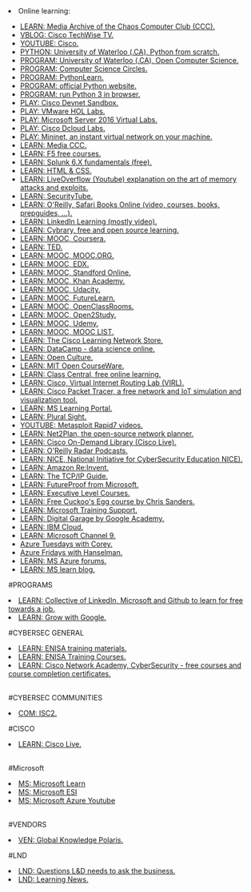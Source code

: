 <html>
  <body>
    
  <li>Online learning:</li>
	<ul>
		<li><a href="https://media.ccc.de/">LEARN: Media Archive of the Chaos Computer Club (CCC).</a></li>
		<li><a href="http://www.cisco.com/c/m/en_us/training-events/events-webinars/techwise-tv/listings.html">VBLOG: Cisco TechWise TV.</a></li>
		<li><a href="https://www.youtube.com/user/Cisco">YOUTUBE: Cisco.</a></li>
		<li><a href="https://open.cs.uwaterloo.ca/python-from-scratch/">PYTHON: University of Waterloo (.CA), Python from scratch.</a></li>
		<li><a href="https://open.cs.uwaterloo.ca/">PROGRAM: University of Waterloo (.CA), Open Computer Science.</a></li>
		<li><a href="http://cscircles.cemc.uwaterloo.ca/">PROGRAM: Computer Science Circles.</a></li>
		<li><a href="http://www.pythonlearn.com/">PROGRAM: PythonLearn.</a></li>
		<li><a href="https://www.python.org">PROGRAM: official Python website.</a></li>
		<li><a href="https://trinket.io/features/python3">PROGRAM: run Python 3 in browser.</a></li>
		<li><a href="https://devnetsandbox.cisco.com/">PLAY: Cisco Devnet Sandbox.</a></li>
		<li><a href="http://labs.hol.vmware.com">PLAY: VMware HOL Labs.</a></li>
		<li><a href="https://info.microsoft.com/WindowsServer2016VirtualLabs.html">PLAY: Microsoft Server 2016 Virtual Labs.</a></li>
		<li><a href="https://dcloud.cisco.com/">PLAY: Cisco Dcloud Labs.</a></li>
		<li><a href="http://mininet.org/">PLAY: Mininet, an instant virtual network on your machine.</a></li>
		<li><a href="https://media.ccc.de/">LEARN: Media CCC.</a></li>  
<li><a href="https://f5.com/education/training/free-courses">LEARN: F5 free courses.</a></li>
		<li><a href="https://inter.viewcentral.com/Events/cust/search_results.aspx?cid=splunk&pid=1&lid=1&tstamp=1495219603528&event_id=713&postingForm=catalog.aspx">LEARN: Splunk 6.X fundamentals (free).</a></li>
		<li><a href="https://www.w3schools.com">LEARN: HTML & CSS.</a></li>
		<li><a href="https://www.youtube.com/channel/UClcE-kVhqyiHCcjYwcpfj9w">LEARN: LiveOverflow (Youtube) explanation on the art of memory attacks and exploits.</a></li>
		<li><a href="http://www.securitytube.net/">LEARN: SecurityTube.</a></li>
		<li><a href="https://www.safaribooksonline.com">LEARN: O'Reilly, Safari Books Online (video, courses, books, prepguides, ...).</a></li>
		<li><a href="https://www.linkedin.com/learning">LEARN: LinkedIn Learning (mostly video).</a></li>
		<li><a href="https://www.cybrary.it/">LEARN: Cybrary, free and open source learning.</a></li>
		<li><a href="https://www.coursera.org/">LEARN: MOOC, Coursera.</a></li>
		<li><a href="https://www.ted.com/">LEARN: TED.</a></li>
		<li><a href="http://mooc.org/">LEARN: MOOC, MOOC.ORG.</a></li>
		<li><a href="https://www.edx.org/">LEARN: MOOC, EDX.</a></li>
		<li><a href="http://online.stanford.edu/">LEARN: MOOC, Standford Online.</a></li>
		<li><a href="https://www.khanacademy.org/">LEARN: MOOC, Khan Academy.</a></li>
		<li><a href="https://www.udacity.com/">LEARN: MOOC, Udacity.</a></li>
		<li><a href="https://www.futurelearn.com/">LEARN: MOOC, FutureLearn.</a></li>
		<li><a href="https://openclassrooms.com/">LEARN: MOOC, OpenClassRooms.</a></li>
		<li><a href="https://www.open2study.com/">LEARN: MOOC, Open2Study.</a></li>
		<li><a href="https://www.udemy.com/">LEARN: MOOC, Udemy.</a></li>
		<li><a href="https://www.mooc-list.com/">LEARN: MOOC, MOOC LIST.</a></li>
		<li><a href="https://learningnetworkstore.cisco.com/">LEARN: The Cisco Learning Network Store.</a></li>
		<li><a href="https://www.datacamp.com/">LEARN: DataCamp - data science online.</a></li>
		<li><a href="http://www.openculture.com/">LEARN: Open Culture.</a></li>
		<li><a href="https://ocw.mit.edu/">LEARN: MIT Open CourseWare.</a></li>
		<li><a href="https://www.class-central.com/">LEARN: Class Central, free online learning.</a></li>
		<li><a href="https://learningnetworkstore.cisco.com/virtual-internet-routing-lab-virl/cisco-personal-edition-pe-20-nodes-virl-20">LEARN: Cisco, Virtual Internet Routing Lab (VIRL).</a></li>
		<li><a href="https://www.netacad.com/courses/packet-tracer-download/">LEARN: Cisco Packet Tracer, a free network and IoT simulation and visualization tool.</a></li>
		<li><a href="https://learningportal.microsoft.com/">LEARN: MS Learning Portal.</a></li>
		<li><a href="https://www.pluralsight.com">LEARN: Plural Sight.</a></li>
		<li><a href="https://www.youtube.com/channel/UCx4d2aRIfxfEUdS_5YIYKPg/videos">YOUTUBE: Metasploit Rapid7 videos.</a></li>
		<li><a href="http://net2plan.com">LEARN: Net2Plan, the open-source network planner.</A></li>
		<li><a href="https://www.ciscolive.com/global/on-demand-library/?#/">LEARN: Cisco On-Demand Library (Cisco Live).</a></li>
		<li><a href="https://soundcloud.com/oreilly-radar">LEARN: O'Reilly Radar Podcasts.</a></li>
		<li><a href="https://www.nist.gov/itl/applied-cybersecurity/nice">LEARN: NICE, National Initiative for CyberSecurity Education NICE).</a></li>
		<li><a href="https://reinvent.awsevents.com">LEARN: Amazon Re:Invent.</a></li>
		<li><a href="http://www.tcpipguide.com/free/index.htm">LEARN: The TCP/IP Guide.</a></li>
		<li><a href="https://future-proof.net/">LEARN: FutureProof from Microsoft.</a></li>
		<li><a href="https://coursalytics.com">LEARN: Executive Level Courses.</a></li>
		<li><a href="https://chrissanders.org/training/cuckoosegg/">LEARN: Free Cuckoo's Egg course by Chris Sanders.</a></li>
		<li><a href="https://trainingsupport.microsoft.com/en-us">LEARN: Microsoft Training Support.</a></li>
		<li><a href="https://learndigital.withgoogle.com/">LEARN: Digital Garage by Google Academy.</a></li>
		<li><a href="https://www.youtube.com/channel/UCKWaEZ-_VweaEx1j62do_vQ">LEARN: IBM Cloud.</a></li>
		<li><a href="https://channel9.msdn.com">LEARN: Microsoft Channel 9.</a></li>
		<li><a href="https://channel9.msdn.com/Shows/Tuesdays-With-Corey/">Azure Tuesdays with Corey.</a></li>
		<li><a href="https://channel9.msdn.com/Shows/Azure-Friday">Azure Fridays with Hanselman.</a></li>
		<li><a href="https://social.msdn.microsoft.com/Forums/en-US/home?category=windowsazureplatform">LEARN: MS Azure forums.</a></li>
		<li><a href="https://www.microsoft.com/en-us/learning/community-blog.aspx">LEARN: MS learn blog.</a></li>
	</ul>
    
#PROGRAMS
<li><a href="https://opportunity.linkedin.com/skills-for-in-demand-jobs">LEARN: Collective of LinkedIn, Microsoft and Github to learn for free towards a job.</a></li>
<li><a href="https://grow.google/intl/europe/">LEARN: Grow with Google.<a></li>
    
#CYBERSEC GENERAL

<li><a href="https://www.enisa.europa.eu/topics/trainings-for-cybersecurity-specialists/online-training-material">LEARN: ENISA training materials.</a></li>
<li><a href="https://www.enisa.europa.eu/topics/trainings-for-cybersecurity-specialists/training-courses">LEARN: ENISA Training Courses.</a></li>
<li><a href="https://www.netacad.com/courses/cybersecurity">LEARN: Cisco Network Academy, CyberSecurity - free courses and course completion certificates.</a></li>
<br>

#CYBERSEC COMMUNITIES

<li><a href="https://community.isc2.org/">COM: ISC2.</a></li>

#CISCO
<li><a href="https://www.ciscolive.com/">LEARN: Cisco Live.</a></li>
<br>

#Microsoft
<br>
<li><a href="https://docs.microsoft.com/en-us/learn/">MS: Microsoft Learn</a></li>
<li><a href="https://esi.microsoft.com/">MS: Microsoft ESI</a></li>
<li><a href="https://www.youtube.com/user/windowsazure">MS: Microsoft Azure Youtube</a></li>
<br>

#VENDORS
<br>
<li><a href="https://www.globalknowledge.com/en-be/training/online-it-training-subscriptions/gk-polaris">VEN: Global Knowledge Polaris.</a></li>

#LND
<br>
<li><a href="https://blog.fuseuniversal.com/design/questions-ld-need-to-ask-the-business">LND: Questions L&D needs to ask the business.</a></li>
<li><a href="https://learningnews.com/">LND: Learning News.</a></li>
</body>
</html>
